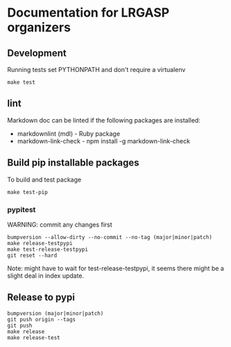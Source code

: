 # Documentation for LRGASP organizers

## Development

Running tests set PYTHONPATH and don't require a virtualenv

```
make test
```

## lint

Markdown doc can be linted if the following packages are installed:

* markdownlint (mdl) - Ruby package
* markdown-link-check - npm install -g markdown-link-check

## Build pip installable packages

To build and test package

```
make test-pip
```

### pypitest

WARNING: commit any changes first
```
bumpversion --allow-dirty --no-commit --no-tag (major|minor|patch)
make release-testpypi
make test-release-testpypi
git reset --hard
```

Note: might have to wait for test-release-testpypi, it seems there might be 
a slight deal in index update.

## Release to pypi

```
bumpversion (major|minor|patch)
git push origin --tags
git push
make release
make release-test
```


